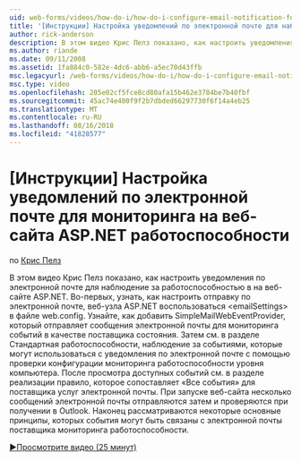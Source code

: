 ```yaml
---
uid: web-forms/videos/how-do-i/how-do-i-configure-email-notification-for-health-monitoring-on-an-aspnet-web-site
title: '[Инструкции] Настройка уведомлений по электронной почте для наблюдения за работоспособностью веб-узла ASP.NET | Документация Майкрософт'
author: rick-anderson
description: В этом видео Крис Пелз показано, как настроить уведомления по электронной почте для наблюдение за работоспособностью в на веб-сайте ASP.NET. Во-первых см. в разделе Настройка отправки e...
ms.author: riande
ms.date: 09/11/2008
ms.assetid: 1fa884c0-582e-4dc6-abb6-a5ec70d43ffb
msc.legacyurl: /web-forms/videos/how-do-i/how-do-i-configure-email-notification-for-health-monitoring-on-an-aspnet-web-site
msc.type: video
ms.openlocfilehash: 205e02cf5fce8cd80afa15b462e3784be7b40fbf
ms.sourcegitcommit: 45ac74e400f9f2b7dbded66297730f6f14a4eb25
ms.translationtype: MT
ms.contentlocale: ru-RU
ms.lasthandoff: 08/16/2018
ms.locfileid: "41828577"
---
```

<a name="how-do-i-configure-email-notification-for-health-monitoring-on-an-aspnet-web-site"></a>[Инструкции] Настройка уведомлений по электронной почте для мониторинга на веб-сайта ASP.NET работоспособности
====================
по [Крис Пелз](https://twitter.com/chrispels)

В этом видео Крис Пелз показано, как настроить уведомления по электронной почте для наблюдение за работоспособностью в на веб-сайте ASP.NET. Во-первых, узнать, как настроить отправку по электронной почте, веб-узла ASP.NET воспользоваться &lt;emailSettings&gt; в файле web.config. Узнайте, как добавить SimpleMailWebEventProvider, который отправляет сообщения электронной почты для мониторинга событий в качестве поставщика состояния. Затем см. в разделе Стандартная работоспособности, наблюдение за событиями, которые могут использоваться с уведомления по электронной почте с помощью проверки конфигурации мониторинга работоспособности уровня компьютера. После просмотра доступных событий см. в разделе реализации правило, которое сопоставляет «Все события» для поставщика услуг электронной почты. При запуске веб-сайта несколько сообщений электронной почты отправляются затем и проверяются при получении в Outlook. Наконец рассматриваются некоторые основные принципы, которых события могут быть связаны с электронной почты поставщика мониторинга работоспособности.

[&#9654;Просмотрите видео (25 минут)](https://channel9.msdn.com/Blogs/ASP-NET-Site-Videos/how-do-i-configure-email-notification-for-health-monitoring-on-an-aspnet-web-site)
